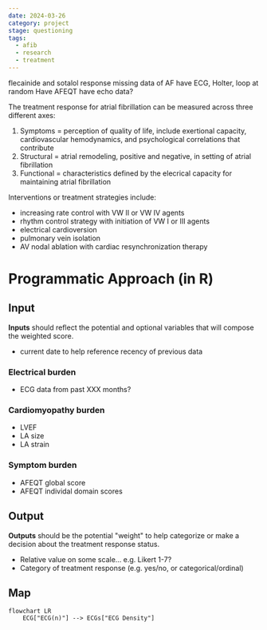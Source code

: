 ```yaml
---
date: 2024-03-26
category: project
stage: questioning
tags:
  - afib
  - research
  - treatment
---
```


flecainide and sotalol response
missing data of AF 
have ECG, Holter, loop at random
Have AFEQT
have echo data?

The treatment response for atrial fibrillation can be measured across three different axes:

1. Symptoms = perception of quality of life, include exertional capacity, cardiovascular hemodynamics, and psychological correlations that contribute
1. Structural = atrial remodeling, positive and negative, in setting of atrial fibrillation
1. Functional = characteristics defined by the elecrical capacity for maintaining atrial fibrillation

Interventions or treatment strategies include:

- increasing rate control with VW II or VW IV agents
- rhythm control strategy with initiation of VW I or III agents
- electrical cardioversion
- pulmonary vein isolation
- AV nodal ablation with cardiac resynchronization therapy


# Programmatic Approach (in R)


## Input 

__Inputs__ should reflect the potential and optional variables that will compose the weighted score.

- current date to help reference recency of previous data

### Electrical burden

- ECG data from past XXX months?

### Cardiomyopathy burden

- LVEF
- LA size
- LA strain

### Symptom burden

- AFEQT global score 
- AFEQT individal domain scores

## Output

__Outputs__ should be the potential "weight" to help categorize or make a decision about the treatment response status.

- Relative value on some scale... e.g. Likert 1-7?
- Category of treatment response (e.g. yes/no, or categorical/ordinal)

## Map

```mermaid
flowchart LR
	ECG["ECG(n)"] --> ECGs["ECG Density"]
```